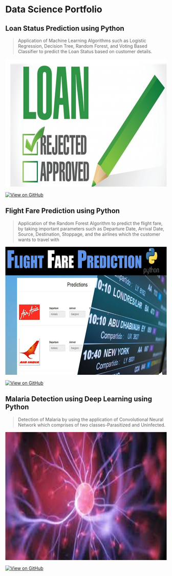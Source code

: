 # Data Science Portfolio

## Loan Status Prediction using Python
> Application of Machine Learning Algorithms such as Logistic Regression, Decision Tree, Random Forest, 
> and Voting Based Classifier to predict the Loan Status based on customer details.
<center><img src="assets/img/loan_status_project.png"width="700" height="400"/></center>

[![View on GitHub](https://img.shields.io/badge/GitHub-View_on_GitHub-blue?logo=GitHub)](https://github.com/DataScientist365/Loan-Status-Predictions-Imbalanced-Dataset-)

##  Flight Fare Prediction using Python
> Application of the Random Forest Algorithm to predict the flight fare, by taking important parameters such 
> as Departure Date, Arrival Date, Source, Destination, Stoppage, and the airlines which the customer 
> wants to travel with
<center><img src="assets/img/flight fare prediction.jpg" width="700" height="400"/></center>

[![View on GitHub](https://img.shields.io/badge/GitHub-View_on_GitHub-blue?logo=GitHub)](https://github.com/DataScientist365/Flight-Fare-Predictions)

## Malaria Detection using Deep Learning using Python
> Detection of Malaria by using the application of Convolutional Neural Network which comprises of two 
> classes-Parasitized and Uninfected.
<center><img src="assets/img/malaria_detection_dl.jpg" width="700" height="400"/></center>

[![View on GitHub](https://img.shields.io/badge/GitHub-View_on_GitHub-blue?logo=GitHub)](https://github.com/DataScientist365/Malaria-Detection-using-Deep-Learning-Healthcare-Analytics-)

